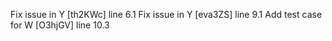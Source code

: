 Fix issue in Y [th2KWc] line 6.1
Fix issue in Y [eva3ZS] line 9.1
Add test case for W [O3hjGV] line 10.3
